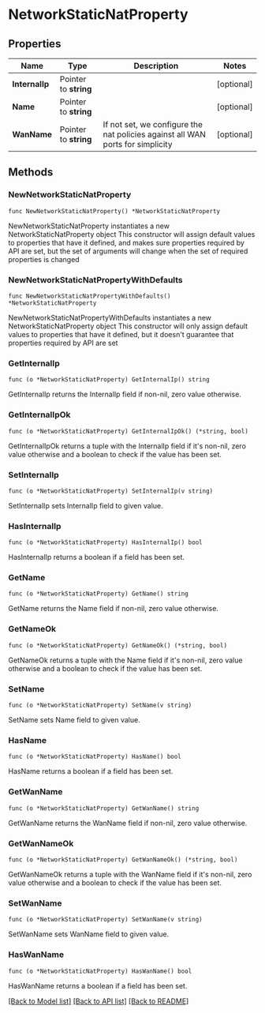 # NetworkStaticNatProperty

## Properties

Name | Type | Description | Notes
------------ | ------------- | ------------- | -------------
**InternalIp** | Pointer to **string** |  | [optional] 
**Name** | Pointer to **string** |  | [optional] 
**WanName** | Pointer to **string** | If not set, we configure the nat policies against all WAN ports for simplicity | [optional] 

## Methods

### NewNetworkStaticNatProperty

`func NewNetworkStaticNatProperty() *NetworkStaticNatProperty`

NewNetworkStaticNatProperty instantiates a new NetworkStaticNatProperty object
This constructor will assign default values to properties that have it defined,
and makes sure properties required by API are set, but the set of arguments
will change when the set of required properties is changed

### NewNetworkStaticNatPropertyWithDefaults

`func NewNetworkStaticNatPropertyWithDefaults() *NetworkStaticNatProperty`

NewNetworkStaticNatPropertyWithDefaults instantiates a new NetworkStaticNatProperty object
This constructor will only assign default values to properties that have it defined,
but it doesn't guarantee that properties required by API are set

### GetInternalIp

`func (o *NetworkStaticNatProperty) GetInternalIp() string`

GetInternalIp returns the InternalIp field if non-nil, zero value otherwise.

### GetInternalIpOk

`func (o *NetworkStaticNatProperty) GetInternalIpOk() (*string, bool)`

GetInternalIpOk returns a tuple with the InternalIp field if it's non-nil, zero value otherwise
and a boolean to check if the value has been set.

### SetInternalIp

`func (o *NetworkStaticNatProperty) SetInternalIp(v string)`

SetInternalIp sets InternalIp field to given value.

### HasInternalIp

`func (o *NetworkStaticNatProperty) HasInternalIp() bool`

HasInternalIp returns a boolean if a field has been set.

### GetName

`func (o *NetworkStaticNatProperty) GetName() string`

GetName returns the Name field if non-nil, zero value otherwise.

### GetNameOk

`func (o *NetworkStaticNatProperty) GetNameOk() (*string, bool)`

GetNameOk returns a tuple with the Name field if it's non-nil, zero value otherwise
and a boolean to check if the value has been set.

### SetName

`func (o *NetworkStaticNatProperty) SetName(v string)`

SetName sets Name field to given value.

### HasName

`func (o *NetworkStaticNatProperty) HasName() bool`

HasName returns a boolean if a field has been set.

### GetWanName

`func (o *NetworkStaticNatProperty) GetWanName() string`

GetWanName returns the WanName field if non-nil, zero value otherwise.

### GetWanNameOk

`func (o *NetworkStaticNatProperty) GetWanNameOk() (*string, bool)`

GetWanNameOk returns a tuple with the WanName field if it's non-nil, zero value otherwise
and a boolean to check if the value has been set.

### SetWanName

`func (o *NetworkStaticNatProperty) SetWanName(v string)`

SetWanName sets WanName field to given value.

### HasWanName

`func (o *NetworkStaticNatProperty) HasWanName() bool`

HasWanName returns a boolean if a field has been set.


[[Back to Model list]](../README.md#documentation-for-models) [[Back to API list]](../README.md#documentation-for-api-endpoints) [[Back to README]](../README.md)



